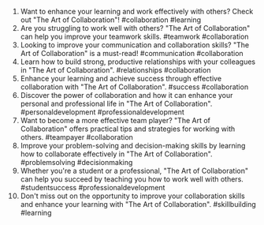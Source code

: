 1. Want to enhance your learning and work effectively with others? Check out "The Art of Collaboration"! #collaboration #learning
2. Are you struggling to work well with others? "The Art of Collaboration" can help you improve your teamwork skills. #teamwork #collaboration
3. Looking to improve your communication and collaboration skills? "The Art of Collaboration" is a must-read! #communication #collaboration
4. Learn how to build strong, productive relationships with your colleagues in "The Art of Collaboration". #relationships #collaboration
5. Enhance your learning and achieve success through effective collaboration with "The Art of Collaboration". #success #collaboration
6. Discover the power of collaboration and how it can enhance your personal and professional life in "The Art of Collaboration". #personaldevelopment #professionaldevelopment
7. Want to become a more effective team player? "The Art of Collaboration" offers practical tips and strategies for working with others. #teampayer #collaboration
8. Improve your problem-solving and decision-making skills by learning how to collaborate effectively in "The Art of Collaboration". #problemsolving #decisionmaking
9. Whether you're a student or a professional, "The Art of Collaboration" can help you succeed by teaching you how to work well with others. #studentsuccess #professionaldevelopment
10. Don't miss out on the opportunity to improve your collaboration skills and enhance your learning with "The Art of Collaboration". #skillbuilding #learning
